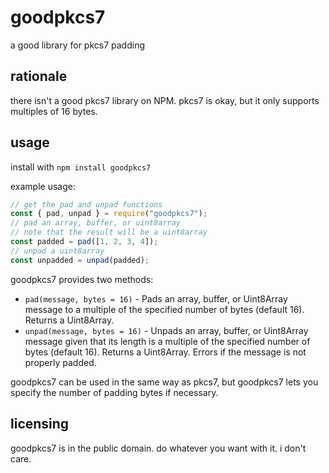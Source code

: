 # goodpkcs7
a good library for pkcs7 padding

## rationale
there isn't a good pkcs7 library on NPM. pkcs7 is okay, but it only supports multiples of 16 bytes.

## usage
install with `npm install goodpkcs7`

example usage:
```js
// get the pad and unpad functions
const { pad, unpad } = require("goodpkcs7");
// pad an array, buffer, or uint8array
// note that the result will be a uint8array
const padded = pad([1, 2, 3, 4]);
// unpad a uint8array
const unpadded = unpad(padded);
```

goodpkcs7 provides two methods:
* `pad(message, bytes = 16)` - Pads an array, buffer, or Uint8Array message to a multiple of the specified number of bytes (default 16). Returns a Uint8Array.
* `unpad(message, bytes = 16)` - Unpads an array, buffer, or Uint8Array message given that its length is a multiple of the specified number of bytes (default 16). Returns a Uint8Array. Errors if the message is not properly padded.

goodpkcs7 can be used in the same way as pkcs7, but goodpkcs7 lets you specify the number of padding bytes if necessary.

## licensing
goodpkcs7 is in the public domain. do whatever you want with it. i don't care.